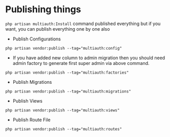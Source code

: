# Publishing things

`php artisan multiauth:Install` command published everything but if you want, you can publish everything one by one also

- Publish Configurations

```bash{1}
php artisan vendor:publish --tag="multiauth:config"
```

- If you have added new column to admin migration then you should need admin factory to generate first super admin via above command.

```bash{1}
php artisan vendor:publish --tag="multiauth:factories"
```

- Publish Migrations

```bash{1}
php artisan vendor:publish --tag="multiauth:migrations"
```

- Publish Views

```bash{1}
php artisan vendor:publish --tag="multiauth:views"
```

- Publish Route File

```bash{1}
php artisan vendor:publish --tag="multiauth:routes"
```
